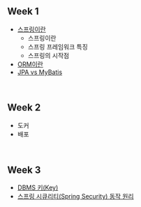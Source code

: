 ## Week 1
- [스프링이란](https://github.com/26-kusitms-backend/TEAM-A/blob/jaejlf/JaeJeong/%EC%8A%A4%ED%94%84%EB%A7%81%EC%9D%B4%EB%9E%80.md)
  - 스프링이란
  - 스프링 프레임워크 특징
  - 스프링의 시작점
- [ORM이란](https://github.com/26-kusitms-backend/TEAM-A/blob/jaejlf/JaeJeong/ORM%EC%9D%B4%EB%9E%80.md)
- [JPA vs MyBatis](https://github.com/26-kusitms-backend/TEAM-A/blob/jaejlf/JaeJeong/JPA%20vs%20MyBatis.md)


<br>

## Week 2
- 도커
- 배포

<br>

## Week 3
- [DBMS 키(Key)](https://github.com/26-kusitms-backend/TEAM-A/blob/jaejlf/JaeJeong/DBMS%20%ED%82%A4(Key).md)
- [스프링 시큐리티(Spring Security) 동작 원리](https://github.com/26-kusitms-backend/TEAM-A/blob/jaejlf/JaeJeong/%EC%8A%A4%ED%94%84%EB%A7%81%20%EC%8B%9C%ED%81%90%EB%A6%AC%ED%8B%B0(Spring%20Security)%20%EB%8F%99%EC%9E%91%20%EC%9B%90%EB%A6%AC.md)
